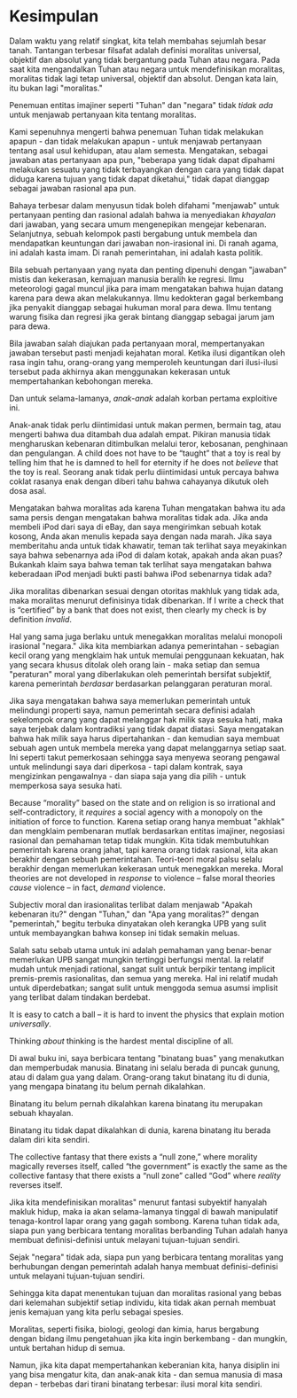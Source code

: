 # Kesimpulan

Dalam waktu yang relatif singkat, kita telah membahas sejumlah besar tanah. Tantangan terbesar filsafat adalah definisi moralitas universal, objektif dan absolut yang tidak bergantung pada Tuhan atau negara. Pada saat kita mengandalkan Tuhan atau negara untuk mendefinisikan moralitas, moralitas tidak lagi tetap universal, objektif dan absolut. Dengan kata lain, itu bukan lagi "moralitas."

Penemuan entitas imajiner seperti "Tuhan" dan "negara" tidak *tidak ada* untuk menjawab pertanyaan kita tentang moralitas.

Kami sepenuhnya mengerti bahwa penemuan Tuhan tidak melakukan apapun - dan tidak melakukan apapun - untuk menjawab pertanyaan tentang asal usul kehidupan, atau alam semesta. Mengatakan, sebagai jawaban atas pertanyaan apa pun, "beberapa yang tidak dapat dipahami melakukan sesuatu yang tidak terbayangkan dengan cara yang tidak dapat diduga karena tujuan yang tidak dapat diketahui," tidak dapat dianggap sebagai jawaban rasional apa pun.

Bahaya terbesar dalam menyusun tidak boleh difahami "menjawab" untuk pertanyaan penting dan rasional adalah bahwa ia menyediakan *khayalan* dari jawaban, yang secara umum mengenepikan mengejar kebenaran. Selanjutnya, sebuah kelompok pasti bergabung untuk membela dan mendapatkan keuntungan dari jawaban non-irasional ini. Di ranah agama, ini adalah kasta imam. Di ranah pemerintahan, ini adalah kasta politik.

Bila sebuah pertanyaan yang nyata dan penting dipenuhi dengan "jawaban" mistis dan kekerasan, kemajuan manusia beralih ke regresi. Ilmu meteorologi gagal muncul jika para imam mengatakan bahwa hujan datang karena para dewa akan melakukannya. Ilmu kedokteran gagal berkembang jika penyakit dianggap sebagai hukuman moral para dewa. Ilmu tentang warung fisika dan regresi jika gerak bintang dianggap sebagai jarum jam para dewa.

Bila jawaban salah diajukan pada pertanyaan moral, mempertanyakan jawaban tersebut pasti menjadi kejahatan moral. Ketika ilusi digantikan oleh rasa ingin tahu, orang-orang yang memperoleh keuntungan dari ilusi-ilusi tersebut pada akhirnya akan menggunakan kekerasan untuk mempertahankan kebohongan mereka.

Dan untuk selama-lamanya, *anak-anak* adalah korban pertama exploitive ini.

Anak-anak tidak perlu diintimidasi untuk makan permen, bermain tag, atau mengerti bahwa dua ditambah dua adalah empat. Pikiran manusia tidak mengharuskan kebenaran ditimbulkan melalui teror, kebosanan, penghinaan dan pengulangan. A child does not have to be “taught” that a toy is real by telling him that he is damned to hell for eternity if he does not *believe* that the toy is real. Seorang anak tidak perlu diintimidasi untuk percaya bahwa coklat rasanya enak dengan diberi tahu bahwa cahayanya dikutuk oleh dosa asal.

Mengatakan bahwa moralitas ada karena Tuhan mengatakan bahwa itu ada sama persis dengan mengatakan bahwa moralitas tidak ada. Jika anda membeli iPod dari saya di eBay, dan saya mengirimkan sebuah kotak kosong, Anda akan menulis kepada saya dengan nada marah. Jika saya memberitahu anda untuk tidak khawatir, teman tak terlihat saya meyakinkan saya bahwa sebenarnya ada iPod di dalam kotak, apakah anda akan puas? Bukankah klaim saya bahwa teman tak terlihat saya mengatakan bahwa keberadaan iPod menjadi bukti pasti bahwa iPod sebenarnya tidak ada?

Jika moralitas dibenarkan sesuai dengan otoritas makhluk yang tidak ada, maka moralitas menurut definisinya tidak dibenarkan. If I write a check that is “certified” by a bank that does not exist, then clearly my check is by definition *invalid*.

Hal yang sama juga berlaku untuk menegakkan moralitas melalui monopoli irasional "negara." Jika kita membiarkan adanya pemerintahan - sebagian kecil orang yang mengklaim hak untuk memulai penggunaan kekuatan, hak yang secara khusus ditolak oleh orang lain - maka setiap dan semua "peraturan" moral yang diberlakukan oleh pemerintah bersifat subjektif, karena pemerintah *berdasar* berdasarkan pelanggaran peraturan moral.

Jika saya mengatakan bahwa saya memerlukan pemerintah untuk melindungi properti saya, namun pemerintah secara definisi adalah sekelompok orang yang dapat melanggar hak milik saya sesuka hati, maka saya terjebak dalam kontradiksi yang tidak dapat diatasi. Saya mengatakan bahwa hak milik saya harus dipertahankan - dan kemudian saya membuat sebuah agen untuk membela mereka yang dapat melanggarnya setiap saat. Ini seperti takut pemerkosaan sehingga saya menyewa seorang pengawal untuk melindungi saya dari diperkosa - tapi dalam kontrak, saya mengizinkan pengawalnya - dan siapa saja yang dia pilih - untuk memperkosa saya sesuka hati.

Because “morality” based on the state and on religion is so irrational and self-contradictory, it *requires* a social agency with a monopoly on the initiation of force to function. Karena setiap orang hanya membuat "akhlak" dan mengklaim pembenaran mutlak berdasarkan entitas imajiner, negosiasi rasional dan pemahaman tetap tidak mungkin. Kita tidak membutuhkan pemerintah karena orang jahat, tapi karena orang tidak rasional, kita akan berakhir dengan sebuah pemerintahan. Teori-teori moral palsu selalu berakhir dengan memerlukan kekerasan untuk menegakkan mereka. Moral theories are not developed in *response* to violence – false moral theories *cause* violence – in fact, *demand* violence.

Subjectiv moral dan irasionalitas terlibat dalam menjawab "Apakah kebenaran itu?" dengan "Tuhan," dan "Apa yang moralitas?" dengan "pemerintah," begitu terbuka dinyatakan oleh kerangka UPB yang sulit untuk membayangkan bahwa konsep ini tidak semakin meluas.

Salah satu sebab utama untuk ini adalah pemahaman yang benar-benar memerlukan UPB sangat mungkin tertinggi berfungsi mental. Ia relatif mudah untuk menjadi rational, sangat sulit untuk berpikir tentang implicit premis-premis rasionalitas, dan semua yang mereka. Hal ini relatif mudah untuk diperdebatkan; sangat sulit untuk menggoda semua asumsi implisit yang terlibat dalam tindakan berdebat.

It is easy to catch a ball – it is hard to invent the physics that explain motion *universally*.

Thinking *about* thinking is the hardest mental discipline of all.

Di awal buku ini, saya berbicara tentang "binatang buas" yang menakutkan dan memperbudak manusia. Binatang ini selalu berada di puncak gunung, atau di dalam gua yang dalam. Orang-orang takut binatang itu di dunia, yang mengapa binatang itu belum pernah dikalahkan.

Binatang itu belum pernah dikalahkan karena binatang itu merupakan sebuah khayalan.

Binatang itu tidak dapat dikalahkan di dunia, karena binatang itu berada dalam diri kita sendiri.

The collective fantasy that there exists a “null zone,” where morality magically reverses itself, called “the government” is exactly the same as the collective fantasy that there exists a “null zone” called “God” where *reality* reverses itself.

Jika kita mendefinisikan moralitas" menurut fantasi subyektif hanyalah makluk hidup, maka ia akan selama-lamanya tinggal di bawah manipulatif tenaga-kontrol lapar orang yang gagah sombong. Karena tuhan tidak ada, siapa pun yang berbicara tentang moralitas berbanding Tuhan adalah hanya membuat definisi-definisi untuk melayani tujuan-tujuan sendiri.

Sejak "negara" tidak ada, siapa pun yang berbicara tentang moralitas yang berhubungan dengan pemerintah adalah hanya membuat definisi-definisi untuk melayani tujuan-tujuan sendiri.

Sehingga kita dapat menentukan tujuan dan moralitas rasional yang bebas dari kelemahan subjektif setiap individu, kita tidak akan pernah membuat jenis kemajuan yang kita perlu sebagai spesies.

Moralitas, seperti fisika, biologi, geologi dan kimia, harus bergabung dengan bidang ilmu pengetahuan jika kita ingin berkembang - dan mungkin, untuk bertahan hidup di semua.

Namun, jika kita dapat mempertahankan keberanian kita, hanya disiplin ini yang bisa mengatur kita, dan anak-anak kita - dan semua manusia di masa depan - terbebas dari tirani binatang terbesar: ilusi moral kita sendiri.